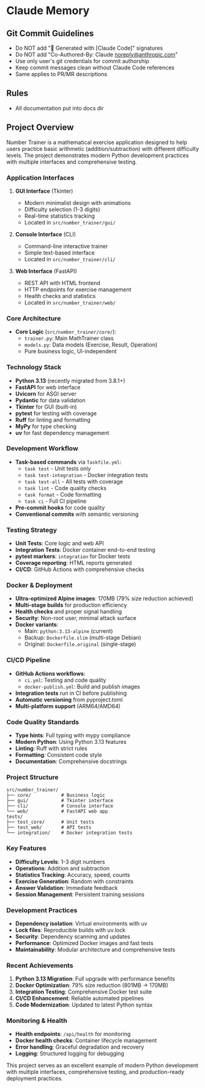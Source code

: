 # Claude Memory

## Git Commit Guidelines
- Do NOT add "🤖 Generated with [Claude Code]" signatures
- Do NOT add "Co-Authored-By: Claude <noreply@anthropic.com>"
- Use only user's git credentials for commit authorship
- Keep commit messages clean without Claude Code references
- Same applies to PR/MR descriptions

## Rules
- All documentation put into docs dir

## Project Overview
Number Trainer is a mathematical exercise application designed to help users practice basic arithmetic (addition/subtraction) with different difficulty levels. The project demonstrates modern Python development practices with multiple interfaces and comprehensive testing.

### Application Interfaces
1. **GUI Interface** (Tkinter)
   - Modern minimalist design with animations
   - Difficulty selection (1-3 digits)
   - Real-time statistics tracking
   - Located in `src/number_trainer/gui/`

2. **Console Interface** (CLI)
   - Command-line interactive trainer
   - Simple text-based interface
   - Located in `src/number_trainer/cli/`

3. **Web Interface** (FastAPI)
   - REST API with HTML frontend
   - HTTP endpoints for exercise management
   - Health checks and statistics
   - Located in `src/number_trainer/web/`

### Core Architecture
- **Core Logic** (`src/number_trainer/core/`):
  - `trainer.py`: Main MathTrainer class
  - `models.py`: Data models (Exercise, Result, Operation)
  - Pure business logic, UI-independent

### Technology Stack
- **Python 3.13** (recently migrated from 3.8.1+)
- **FastAPI** for web interface
- **Uvicorn** for ASGI server
- **Pydantic** for data validation
- **Tkinter** for GUI (built-in)
- **pytest** for testing with coverage
- **Ruff** for linting and formatting
- **MyPy** for type checking
- **uv** for fast dependency management

### Development Workflow
- **Task-based commands** via `Taskfile.yml`:
  - `task test` - Unit tests only
  - `task test-integration` - Docker integration tests
  - `task test-all` - All tests with coverage
  - `task lint` - Code quality checks
  - `task format` - Code formatting
  - `task ci` - Full CI pipeline
- **Pre-commit hooks** for code quality
- **Conventional commits** with semantic versioning

### Testing Strategy
- **Unit Tests**: Core logic and web API
- **Integration Tests**: Docker container end-to-end testing
- **pytest markers**: `integration` for Docker tests
- **Coverage reporting**: HTML reports generated
- **CI/CD**: GitHub Actions with comprehensive checks

### Docker & Deployment
- **Ultra-optimized Alpine images**: 170MB (79% size reduction achieved)
- **Multi-stage builds** for production efficiency
- **Health checks** and proper signal handling
- **Security**: Non-root user, minimal attack surface
- **Docker variants**:
  - Main: `python:3.13-alpine` (current)
  - Backup: `Dockerfile.slim` (multi-stage Debian)
  - Original: `Dockerfile.original` (single-stage)

### CI/CD Pipeline
- **GitHub Actions workflows**:
  - `ci.yml`: Testing and code quality
  - `docker-publish.yml`: Build and publish images
- **Integration tests** run in CI before publishing
- **Automatic versioning** from pyproject.toml
- **Multi-platform support** (ARM64/AMD64)

### Code Quality Standards
- **Type hints**: Full typing with mypy compliance
- **Modern Python**: Using Python 3.13 features
- **Linting**: Ruff with strict rules
- **Formatting**: Consistent code style
- **Documentation**: Comprehensive docstrings

### Project Structure
```
src/number_trainer/
├── core/           # Business logic
├── gui/            # Tkinter interface
├── cli/            # Console interface
└── web/            # FastAPI web app
tests/
├── test_core/      # Unit tests
├── test_web/       # API tests
└── integration/    # Docker integration tests
```

### Key Features
- **Difficulty Levels**: 1-3 digit numbers
- **Operations**: Addition and subtraction
- **Statistics Tracking**: Accuracy, speed, counts
- **Exercise Generation**: Random with constraints
- **Answer Validation**: Immediate feedback
- **Session Management**: Persistent training sessions

### Development Practices
- **Dependency isolation**: Virtual environments with uv
- **Lock files**: Reproducible builds with uv.lock
- **Security**: Dependency scanning and updates
- **Performance**: Optimized Docker images and fast tests
- **Maintainability**: Modular architecture and comprehensive tests

### Recent Achievements
1. **Python 3.13 Migration**: Full upgrade with performance benefits
2. **Docker Optimization**: 79% size reduction (801MB → 170MB)
3. **Integration Testing**: Comprehensive Docker test suite
4. **CI/CD Enhancement**: Reliable automated pipelines
5. **Code Modernization**: Updated to latest Python syntax

### Monitoring & Health
- **Health endpoints**: `/api/health` for monitoring
- **Docker health checks**: Container lifecycle management
- **Error handling**: Graceful degradation and recovery
- **Logging**: Structured logging for debugging

This project serves as an excellent example of modern Python development with multiple interfaces, comprehensive testing, and production-ready deployment practices.
